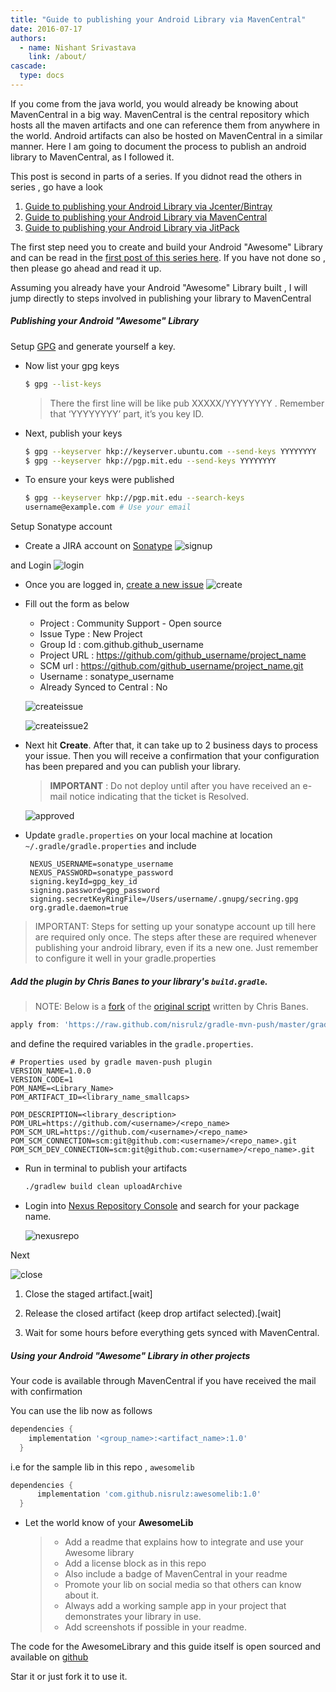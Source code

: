 ```yaml
---
title: "Guide to publishing your Android Library via MavenCentral"
date: 2016-07-17
authors:
  - name: Nishant Srivastava
    link: /about/
cascade:
  type: docs
---
```


If you come from the java world, you would already be knowing about MavenCentral in a big way. MavenCentral is the central repository which hosts all the maven artifacts and one can reference them from anywhere in the world. Android artifacts can also be hosted on MavenCentral in a similar manner. Here I am going to document the process to publish an android library to MavenCentral, as I followed it.

This post is second in parts of a series. If you didnot read the others in series , go have a look

1. [Guide to publishing your Android Library via Jcenter/Bintray](/posts/publish-your-android-library-via-jcenter/)
2. [Guide to publishing your Android Library via MavenCentral](#)
3. [Guide to publishing your Android Library via JitPack](/posts/publish-your-android-library-via-jitpack/)

The first step need you to create and build your Android "Awesome" Library and can be read in the [first post of this series here](/publish-your-android-library-via-jcenter/). If you have not done so , then please go ahead and read it up.

Assuming you already have your Android "Awesome" Library built , I will jump directly to steps involved in publishing your library to MavenCentral

##### Publishing your Android "Awesome" Library

Setup [GPG](http://blog.ghostinthemachines.com/2015/03/01/how-to-use-gpg-command-line/) and generate yourself a key.

- Now list your gpg keys

  ```bash
  $ gpg --list-keys
  ```

  > There the first line will be like pub XXXXX/YYYYYYYY <date>. Remember that ‘YYYYYYYY’ part, it’s you key ID.

- Next, publish your keys

  ```bash
  $ gpg --keyserver hkp://keyserver.ubuntu.com --send-keys YYYYYYYY
  $ gpg --keyserver hkp://pgp.mit.edu --send-keys YYYYYYYY
  ```

- To ensure your keys were published

  ```bash
  $ gpg --keyserver hkp://pgp.mit.edu --search-keys
  username@example.com # Use your email
  ```

Setup Sonatype account

- Create a JIRA account on [Sonatype](https://issues.sonatype.org/secure/Signup!default.jspa)
  ![signup](img/uploadtomaven/signup.jpeg)

and Login
![login](img/uploadtomaven/login.jpeg)

- Once you are logged in, [create a new issue](https://issues.sonatype.org/secure/CreateIssue.jspa?issuetype=21&pid=10134)
  ![create](img/uploadtomaven/create.jpeg)

- Fill out the form as below

  - Project : Community Support - Open source
  - Issue Type : New Project
  - Group Id : com.github.github_username
  - Project URL : https://github.com/github_username/project_name
  - SCM url : https://github.com/github_username/project_name.git
  - Username : sonatype_username
  - Already Synced to Central : No

  ![createissue](img/uploadtomaven/createissue.jpeg)

  ![createissue2](img/uploadtomaven/createissue2.jpeg)

- Next hit **Create**. After that, it can take up to 2 business days to process your issue. Then you will receive a confirmation that your configuration has been prepared and you can publish your library.

  > **IMPORTANT** : Do not deploy until after you have received an e-mail notice indicating that the ticket is Resolved.

  ![approved](img/uploadtomaven/approved.jpeg)

- Update `gradle.properties` on your local machine at location `~/.gradle/gradle.properties` and include

  ```
   NEXUS_USERNAME=sonatype_username
   NEXUS_PASSWORD=sonatype_password
   signing.keyId=gpg_key_id
   signing.password=gpg_password
   signing.secretKeyRingFile=/Users/username/.gnupg/secring.gpg
   org.gradle.daemon=true
  ```

> IMPORTANT: Steps for setting up your sonatype account up till here are required only once. The steps after these are required whenever publishing your android library, even if its a new one. Just remember to configure it well in your gradle.properties

##### Add the plugin by Chris Banes to your library's `build.gradle`.

> NOTE: Below is a [fork](https://github.com/nisrulz/gradle-mvn-push) of the [original script](https://github.com/chrisbanes/gradle-mvn-push) written by Chris Banes.

```gradle
apply from: 'https://raw.github.com/nisrulz/gradle-mvn-push/master/gradle-mvn-push.gradle'
```

and define the required variables in the `gradle.properties`.

```
# Properties used by gradle maven-push plugin
VERSION_NAME=1.0.0
VERSION_CODE=1
POM_NAME=<Library_Name>
POM_ARTIFACT_ID=<library_name_smallcaps>

POM_DESCRIPTION=<library_description>
POM_URL=https://github.com/<username>/<repo_name>
POM_SCM_URL=https://github.com/<username>/<repo_name>
POM_SCM_CONNECTION=scm:git@github.com:<username>/<repo_name>.git
POM_SCM_DEV_CONNECTION=scm:git@github.com:<username>/<repo_name>.git
```

- Run in terminal to publish your artifacts

  ```bash
  ./gradlew build clean uploadArchive
  ```

- Login into [Nexus Repository Console](https://oss.sonatype.org/#stagingRepositories) and search for your package name.

  ![nexusrepo](img/uploadtomaven/nexusrepo.jpeg)

Next

![close](img/uploadtomaven/close.jpeg)

1. Close the staged artifact.[wait]

1. Release the closed artifact (keep drop artifact selected).[wait]

1. Wait for some hours before everything gets synced with MavenCentral.

##### Using your Android "Awesome" Library in other projects

Your code is available through MavenCentral if you have received the mail with confirmation

You can use the lib now as follows

```gradle
dependencies {
    implementation '<group_name>:<artifact_name>:1.0'
  }
```

i.e for the sample lib in this repo , `awesomelib`

```gradle
dependencies {
      implementation 'com.github.nisrulz:awesomelib:1.0'
  }
```

- Let the world know of your **AwesomeLib**

  > - Add a readme that explains how to integrate and use your Awesome library
  > - Add a license block as in this repo
  > - Also include a badge of MavenCentral in your readme
  > - Promote your lib on social media so that others can know about it.
  > - Always add a working sample app in your project that demonstrates your library in use.
  > - Add screenshots if possible in your readme.

The code for the AwesomeLibrary and this guide itself is open sourced and available on [github](https://github.com/nisrulz/UploadToMavenCentral)

Star it or just fork it to use it.
